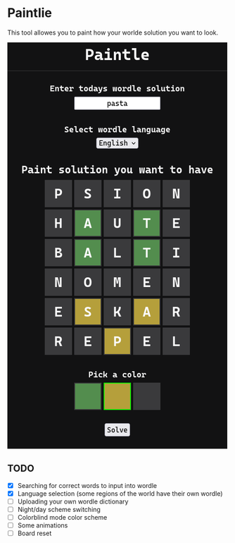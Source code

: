 # Paintlie

This tool allowes you to paint how your worlde solution you want to look.

![Paintlie screenshot](./img/paintle.png)

## TODO

 - [X] Searching for correct words to input into wordle
 - [X] Language selection (some regions of the world have their own wordle)
 - [ ] Uploading your own wordle dictionary
 - [ ] Night/day scheme switching
 - [ ] Colorblind mode color scheme
 - [ ] Some animations
 - [ ] Board reset
